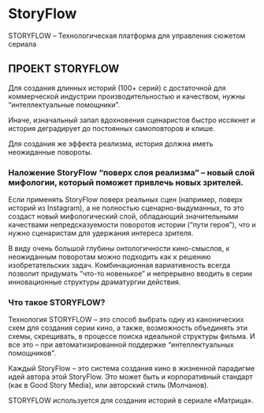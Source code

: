 # StoryFlow
STORYFLOW – Технологическая платформа для управления сюжетом сериала

## ПРОЕКТ STORYFLOW
 
Для создания длинных историй (100+ серий) с достаточной для коммерческой индустрии производительностью и качеством, нужны “интеллектуальные помощники”.
 
Иначе, изначальный запал вдохновения сценаристов быстро иссякнет и история деградирует до постоянных самоповторов и клише.
 
Для создания же эффекта реализма, история должна иметь неожиданные повороты.
 
### Наложение StoryFlow “поверх слоя реализма” – новый слой мифологии, который поможет привлечь новых зрителей.
 
Если применять StoryFlow поверх реальных сцен (например, поверх историй из Instagram), а не полностью сценарно-выдуманных, то это создаст новый мифологический слой, обладающий значительными качествами непредсказуемости поворотов истории (“пути героя”), что и нужно сценаристам для удержания интереса зрителя.
 
В виду очень большой глубины онтологичности кино-смыслов, к неожиданным поворотам можно подходить как к решению изобретательских задач. Комбинационная вариативность всегда позволит придумать “что-то новенькое” и непрерывно вводить в серии инновационные структуры драматургии действия.
 
### Что такое STORYFLOW?
 
Технология STORYFLOW – это способ выбрать одну из канонических схем для создания серии кино, а также, возможность объединять эти схемы, скрещивать, в процессе поиска идеальной структуры фильма. И все это – при автоматизированной поддержке “интеллектуальных помощников”.
  
Каждый StoryFlow – это система создания кино в жизненной парадигме идей автора этой StoryFlow. Это может быть и корпоративный стандарт (как в Good Story Media), или авторский стиль (Молчанов).

STORYFLOW используется для создания историй в сериале «Матрица».
